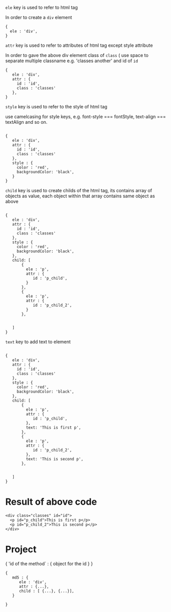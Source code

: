 ```ele``` key is used to refer to html tag

In order to create a ```div``` element
```
{ 
  ele : 'div',
}
```

``` attr ``` key is used to refer to attributes of html tag except style attribute

In order to gave the above div element class of `class` ( use space to separate multiple classname e.g. 'classes another' and id of `id`

```
{
   ele : 'div',
   attr : {
     id : 'id',
     class : 'classes'
   },
}

```

``` style ``` key is used to refer to the style of html tag

use camelcasing for style keys, e.g. font-style === fontStyle, text-align === textAlign and so on.

```

{
   ele : 'div',
   attr : {
     id : 'id',
     class : 'classes'
   },
   style : {
     color : 'red',
     backgroundColor: 'black',
   }
}

```

```child``` key is used to create childs of the html tag, its contains array of objects as value, each object within that array contains same object as above

```

{
   ele : 'div',
   attr : {
     id : 'id',
     class : 'classes'
   },
   style : {
     color : 'red',
     backgroundColor: 'black',
   },
   child: [
       {
         ele : 'p',
         attr : {
            id : 'p_child',         
         }
       },
       {
         ele : 'p',
         attr : {
            id : 'p_child_2',         
         }
       },
       
       
   ]
}

```

```text``` key to add text to element

```

{
   ele : 'div',
   attr : {
     id : 'id',
     class : 'classes'
   },
   style : {
     color : 'red',
     backgroundColor: 'black',
   },
   child: [
       {
         ele : 'p',
         attr : {
            id : 'p_child',         
         },
         text: 'This is first p',
       },
       {
         ele : 'p',
         attr : {
            id : 'p_child_2',         
         },
         text: 'This is second p',
       },
       
       
   ]
}

```

# Result of above code

```
<div class="classes" id="id">
  <p id="p_child">This is first p</p>
  <p id="p_child_2">This is second p</p>
</div>
```


# Project

{
   'id of the method` : {
       object for the id
   }
}

```
{
   md5 : {
      ele : 'div',
      attr : {...},
      child : [ {...}, {...}],
   }

}

```
